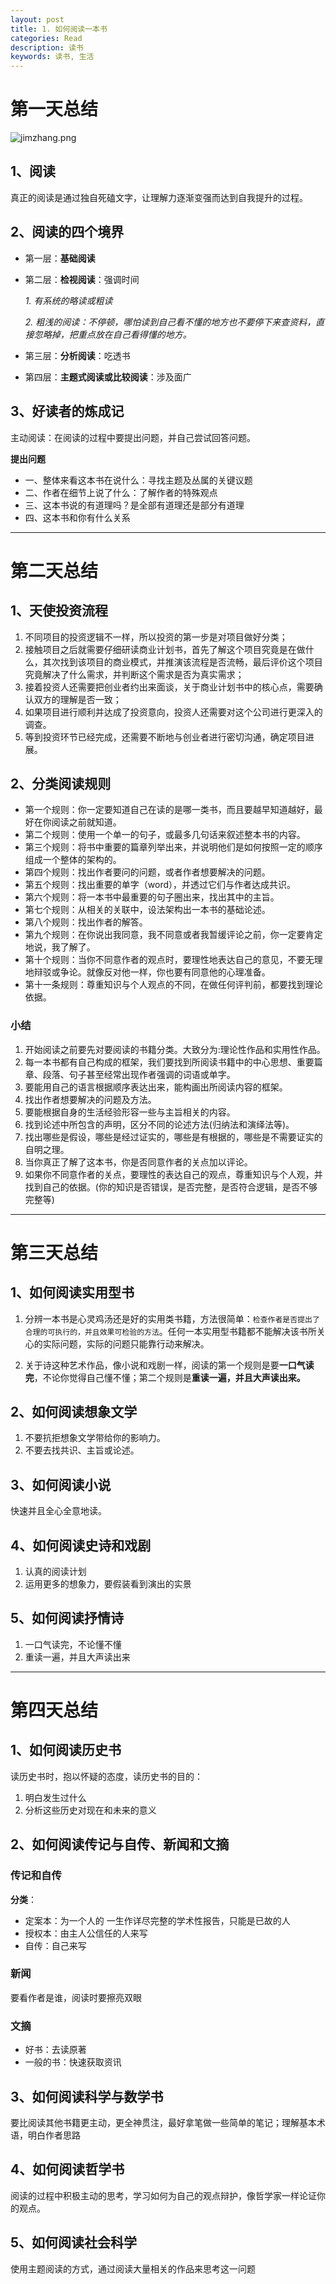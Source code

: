 ```yaml
---
layout: post
title: 1. 如何阅读一本书
categories: Read
description: 读书
keywords: 读书, 生活
---
```


# 第一天总结

![jimzhang.png](http://upload-images.jianshu.io/upload_images/626005-cf9826441b00865c.png?imageMogr2/auto-orient/strip%7CimageView2/2/w/1240)

## 1、阅读
真正的阅读是通过独自死磕文字，让理解力逐渐变强而达到自我提升的过程。

## 2、阅读的四个境界 

- 第一层：**基础阅读**

- 第二层：**检视阅读**：强调时间

    *1. 有系统的略读或粗读*

    *2. 粗浅的阅读：不停顿，哪怕读到自己看不懂的地方也不要停下来查资料，直接忽略掉，把重点放在自己看得懂的地方。*

- 第三层：**分析阅读**：吃透书

- 第四层：**主题式阅读或比较阅读**：涉及面广

## 3、好读者的炼成记
主动阅读：在阅读的过程中要提出问题，并自己尝试回答问题。
 
**提出问题**
- 一、整体来看这本书在说什么：寻找主题及丛属的关键议题
- 二、作者在细节上说了什么：了解作者的特殊观点
- 三、这本书说的有道理吗？是全部有道理还是部分有道理
- 四、这本书和你有什么关系

*****

# 第二天总结
## 1、天使投资流程
1. 不同项目的投资逻辑不一样，所以投资的第一步是对项目做好分类；
2. 接触项目之后就需要仔细研读商业计划书，首先了解这个项目究竟是在做什么，其次找到该项目的商业模式，并推演该流程是否流畅，最后评价这个项目究竟解决了什么需求，并判断这个需求是否为真实需求；
3. 接着投资人还需要把创业者约出来面谈，关于商业计划书中的核心点，需要确认双方的理解是否一致；
4. 如果项目进行顺利并达成了投资意向，投资人还需要对这个公司进行更深入的调查。
5. 等到投资环节已经完成，还需要不断地与创业者进行密切沟通，确定项目进展。

## 2、分类阅读规则
- 第一个规则：你一定要知道自己在读的是哪一类书，而且要越早知道越好，最好在你阅读之前就知道。
- 第二个规则：使用一个单一的句子，或最多几句话来叙述整本书的内容。
- 第三个规则：将书中重要的篇章列举出来，并说明他们是如何按照一定的顺序组成一个整体的架构的。
- 第四个规则：找出作者要问的问题，或者作者想要解决的问题。
- 第五个规则：找出重要的单字（word），并透过它们与作者达成共识。
- 第六个规则：将一本书中最重要的句子圈出来，找出其中的主旨。
- 第七个规则：从相关的关联中，设法架构出一本书的基础论述。
- 第八个规则：找出作者的解答。
- 第九个规则：在你说出我同意，我不同意或者我暂缓评论之前，你一定要肯定地说，我了解了。
- 第十个规则：当你不同意作者的观点时，要理性地表达自己的意见，不要无理地辩驳或争论。就像反对他一样，你也要有同意他的心理准备。
- 第十一条规则：尊重知识与个人观点的不同，在做任何评判前，都要找到理论依据。

### 小结
        
1. 开始阅读之前要先对要阅读的书籍分类。大致分为:理论性作品和实用性作品。
2. 每一本书都有自己构成的框架，我们要找到所阅读书籍中的中心思想、重要篇章、段落、句子甚至经常出现作者强调的词语或单字。
3. 要能用自己的语言根据顺序表达出来，能构画出所阅读内容的框架。
4. 找出作者想要解决的问题及方法。
5. 要能根据自身的生活经验形容一些与主旨相关的内容。
6. 找到论述中所包含的声明，区分不同的论述方法(归纳法和演绎法等)。
7. 找出哪些是假设，哪些是经过证实的，哪些是有根据的，哪些是不需要证实的自明之理。
8. 当你真正了解了这本书，你是否同意作者的关点加以评论。
9. 如果你不同意作者的关点，要理性的表达自己的观点，尊重知识与个人观，并找到自己的依据。(你的知识是否错误，是否完整，是否符合逻辑，是否不够完整等)

*****

# 第三天总结
## 1、如何阅读实用型书

1. 分辨一本书是心灵鸡汤还是好的实用类书籍，方法很简单：`检查作者是否提出了合理的可执行的，并且效果可检验的方法`。任何一本实用型书籍都不能解决该书所关心的实际问题，实际的问题只能靠行动来解决。

2. 关于诗这种艺术作品，像小说和戏剧一样，阅读的第一个规则是要**一口气读完**，不论你觉得自己懂不懂；第二个规则是**重读一遍，并且大声读出来。**

## 2、如何阅读想象文学

1. 不要抗拒想象文学带给你的影响力。
2. 不要去找共识、主旨或论述。

## 3、如何阅读小说
    
快速并且全心全意地读。

## 4、如何阅读史诗和戏剧

1. 认真的阅读计划
2. 运用更多的想象力，要假装看到演出的实景

## 5、如何阅读抒情诗

1. 一口气读完，不论懂不懂
2. 重读一遍，并且大声读出来

*****

# 第四天总结
## 1、如何阅读历史书

读历史书时，抱以怀疑的态度，读历史书的目的：
1. 明白发生过什么
2. 分析这些历史对现在和未来的意义

## 2、如何阅读传记与自传、新闻和文摘
### 传记和自传

**分类**：
>
- 定案本：为一个人的 一生作详尽完整的学术性报告，只能是已故的人
- 授权本：由主人公信任的人来写
- 自传：自己来写

### 新闻
要看作者是谁，阅读时要擦亮双眼

### 文摘
- 好书：去读原著
- 一般的书：快速获取资讯

## 3、如何阅读科学与数学书
要比阅读其他书籍更主动，更全神贯注，最好拿笔做一些简单的笔记；理解基本术语，明白作者思路

## 4、如何阅读哲学书
阅读的过程中积极主动的思考，学习如何为自己的观点辩护，像哲学家一样论证你的观点。

## 5、如何阅读社会科学
使用主题阅读的方式，通过阅读大量相关的作品来思考这一问题
